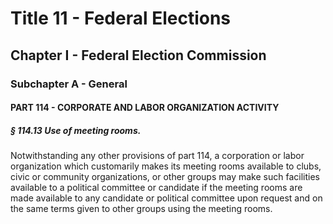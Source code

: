 
# Title 11 - Federal Elections
## Chapter I - Federal Election Commission
### Subchapter A - General
#### PART 114 - CORPORATE AND LABOR ORGANIZATION ACTIVITY
##### § 114.13 Use of meeting rooms.

Notwithstanding any other provisions of part 114, a corporation or labor organization which customarily makes its meeting rooms available to clubs, civic or community organizations, or other groups may make such facilities available to a political committee or candidate if the meeting rooms are made available to any candidate or political committee upon request and on the same terms given to other groups using the meeting rooms.
